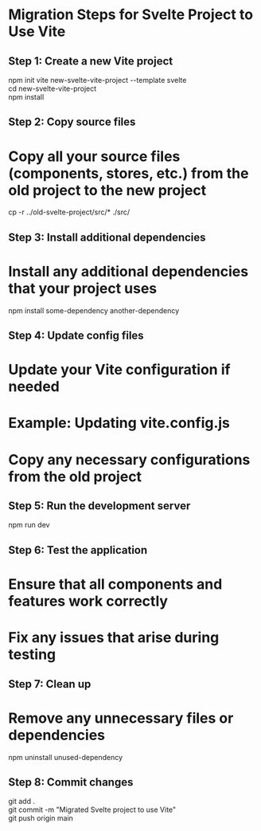 # Migration Steps for Svelte Project to Use Vite  
  
## Step 1: Create a new Vite project  
npm init vite new-svelte-vite-project --template svelte  
cd new-svelte-vite-project  
npm install  
  
## Step 2: Copy source files  
# Copy all your source files (components, stores, etc.) from the old project to the new project  
cp -r ../old-svelte-project/src/* ./src/  
  
## Step 3: Install additional dependencies  
# Install any additional dependencies that your project uses  
npm install some-dependency another-dependency  
  
## Step 4: Update config files  
# Update your Vite configuration if needed  
# Example: Updating vite.config.js  
# Copy any necessary configurations from the old project  
  
## Step 5: Run the development server  
npm run dev  
  
## Step 6: Test the application  
# Ensure that all components and features work correctly  
# Fix any issues that arise during testing  
  
## Step 7: Clean up  
# Remove any unnecessary files or dependencies  
npm uninstall unused-dependency  
  
## Step 8: Commit changes  
git add .  
git commit -m "Migrated Svelte project to use Vite"  
git push origin main  
